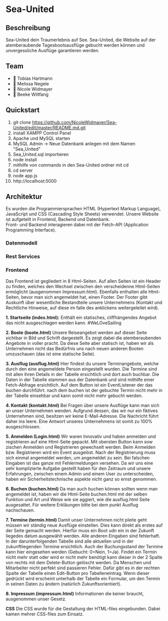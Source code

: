 # Sea-United

## Beschreibung 
Sea-United dein Traumerlebnis auf See.
Sea-United, die Website auf der atemberaubende Tagesbootsausflüge gebucht werden können und unvergessliche Ausflüge garantieren werden.

## Team
 * :man: Tobias Hartmann
 * :woman: Melissa Negele
 * :woman: Nicole Widmayer 
 * :woman: Beeke Wiltfang

## Quickstart
 1. git clone https://github.com/NicoleWidmayer/Sea-United/edit/master/README.md.git
 2. install XAMPP Control Panel
 3. Apache und MySQL starten
 4. MySQL Admin -> Neue Datenbank anlegen mit dem Namen "Sea_United"
 5. Sea_United.sql importieren
 6. node install
 7. mithilfe von commands in den Sea-United ordner mit cd
 8. cd server
 9. node app.js
 10. http://localhost:5000

## Architektur
Es wurden die Programmiersprachen HTML (Hypertext Markup Language), JavaScript und CSS (Cascading Style Sheets) verwendet. 
Unsere Website ist aufgeteilt in Frontend, Backend und Datenbank.  
Front- und Backend interagieren dabei mit der Fetch-API (Application Programming Interface).

 ### Datenmodell

 ### Rest Services

 ### Frontend
Das Frontend ist gegliedert in 8 Html-Seiten. Auf allen Seiten ist ein Header zu finden, welches den Wechsel zwischen den verscheidenne Html-Seiten ermöglicht (ausgenommen Impressum.html). Ebenfalls enthalten alle Html-Seiten, bevor man sich angemeldet hat, einen Footer. Der Footer gibt Auskunft über wesentliche Bestandteile unsere Unternehmens (Kontakt und Rechtliche Hinweise, auf diese im falle des anklickens weitergeleitet wird).  

 **1. Startseite (index.html):**
Enthält ein statisches, cliffhängendes Angebot das nicht ausgeschlagen werden kann.     #WeLOveSailing
    
 **2. Boote (boote.html)**
Unsere Reiseangebot werden auf dieser Seite sichtbar in Bild und Schrift dargestellt. Es zeigt dabei die atemberaubenden Angebote in voller pracht. Da diese Seite aber statisch ist, haben wir als Unternehmen nicht das Bedürfnis uns nach neuen anderen Booten umzuschauen (das ist eine statische Seite). 

 **3. Ausflug (ausflug.html)**
Hier findest du unsere Terminangebote, welche durch den eine angemeldete Person eingestellt wurden. Die Termine sind mit allen ihren Details in der Tabelle ersichtlich und dort auch buchbar. Die Daten in der Tabelle stammen aus der Datenbank und sind mithilfe einer Fetch-Abfrage ersichtlich. Auf dem Button ist ein EventListener der das buchen durchführt. nach dem buchen ist der gebuchte Termin nicht mehr in der Tabelle einsehbar und kann somit nicht mehr gebucht werden. 

 **4. Kontakt (kontakt.html)**
Bei Fragen über unsere Ausflüge kann man sich an unser Unternehmen wenden. Aufgrund dessen, das wir nur ein fiktives Unternehmen sind, besitzen wir keine E-Mail-Adresse. Die Nachricht führt daher ins leere. Eine Antwort unseres Unternehmens ist somit zu 100% ausgeschlossen.

 **5. Anmelden (Login.html)**
Wir waren Innovativ und haben anmelden und registrieren auf eine Html-Seite gepackt. Mit obersten Button kann sow zischen Anmelden und Registrieren gewechselt werden. Beim Anmelden bzw. Registrieren wird ein Event ausgelöst. Nach der Registrierung muss sich einmal angemeldet werden, um angemeldet zu sein. Bei falschen Eingaben ist das ganze mit Fehlermeldungen versehen. 
Da wir uns eine sehr komplizierte Aufgabe gestellt haben für den Zeitraum und unsere Erfahrungen, zwischen einem Admin und einem User zu unterscheiden, haben wir Sicherheitstechnische aspekte nicht ganz so ernst genommen. 

 **6. Buchen (buchen.html)**
Da man auch buchen können sollten wenn man angemeldet ist, haben wir die Html-Seite buchen.html mit der selben Funktion und Art und Weise wie sie aggiert, wie die ausflug.html Seite ausgesattet. Für weitere Erkläungen bitte bei dem punkt Ausflug nachschauen. 


 **7. Termine (termin.html)**
Damit unser Unternehmen nicht pleite geht müssen wir ständig neue Ausflüge einstellen. Dies kann direkt als erstes auf der Seite gemacht werden. Hierfür muss ein Boot udn ein in der Zukunft liegedes datum ausgewählt werden. Alle anderen Eingaben sind fehlerhaft. In der darunterfolgenden Tabelle sind alle aktuellen und in der zukunftliegenden Termine ersichtlich. Auch der Buchungsstand der Termine kann hier eingesehen werden (Gebucht: 0=Nein, 1=Ja). 
Findet ein Termin nicht mehr statt oder wird er nicht mehr benötigt kann dieser in der 2 Spalte von rechts mit dem Delete-Button gelöscht werden. 
Da Menschen und Mitarbeiter nicht perfekt sind passieren Fehler. Dafür gibt es in der rechten Spalte der Tabelle einen Edit-Button pro Tabelleneintrag. Wenn dieser gedrückt wird erscheint unterhalb der Tabelle ein Formular, um den Termin in seinen Daten zu ändern (natürlich Zukunftsorientiert).

 **8. Impressum (impressum.html)**
Informationen die keiner braucht, ausgenommen unser Gesetz. 

**CSS**
Die CSS wurde für die Gestaltung der HTML-files eingebunden. Dabei kamen mehrer CSS-files zum Einsatz. 
